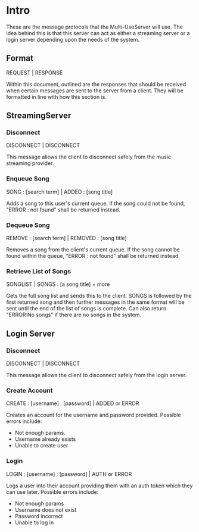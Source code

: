 # Intro

These are the message protocols that the Multi-UseServer will use.
The idea behind this is that this server can act as either a streaming server or a login server depending upon the needs of the system.

## Format

REQUEST | RESPONSE

Within this document, outlined are the responses that should be received when certain messages are sent to the server from a client. They will be formatted in line with how this section is.

## StreamingServer

### Disconnect

DISCONNECT | DISCONNECT

This message allows the client to disconnect safely from the music streaming provider.

### Enqueue Song

SONG : [search term] | ADDED : [song title]

Adds a song to this user's current queue. If the song could not be found, "ERROR : not found" shall be returned instead.

### Dequeue Song

REMOVE : [search term] | REMOVED : [song title]

Removes a song from the client's current queue. If the song cannot be found within the queue, "ERROR : not found" shall be returned instead.

### Retrieve List of Songs

SONGLIST | SONGS : [a song title] + more

Gets the full song list and sends this to the client. 
SONGS is followed by the first returned song and then further messages in the same format will be sent until the end of the list of songs is complete.
Can also return "ERROR:No songs" if there are no songs in the system.

## Login Server

### Disconnect

DISCONNECT | DISCONNECT

This message allows the client to disconnect safely from the login server.


### Create Account

CREATE : [username] : [password] | ADDED or ERROR

Creates an account for the username and password provided.
Possible errors include:
- Not enough params.
- Username already exists
- Unable to create user

### Login

LOGIN : [username] : [password] | AUTH or ERROR

Logs a user into their account providing them with an auth token which they can use later.
Possible errors include:
- Not enough params
- Username does not exist
- Password incorrect
- Unable to log in